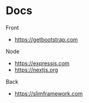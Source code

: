 # Docs

Front
- https://getbootstrap.com

Node
- https://expressjs.com
- https://nextjs.org

Back
- https://slimframework.com
